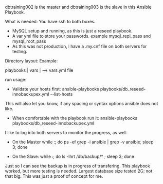 dbtraining002 is the master and dbtraining003 is the slave in this Ansible Playbook.

What is needed: 
You have ssh to both boxes.
- MySQL setup and running, as this is just a reseed playbook.
- A var yml file to store your passwords. example  mysql_repl_pass  and mysql_root_pass
- As this was not production, I have a .my.cnf file on both servers for testing.

Directory layout:
Example:

playbooks
  |
  vars
  | --> vars.yml file

run usage:
- Validate your hosts first:
ansible-playbooks playbooks/db_reseed-innobackupex.yml --list-hosts

This will also let you know, if any spacing or syntax options ansible does not like.

- When comfortable with the playbook run it:
ansible-playbooks playbooks/db_reseed-innobackupex.yml

I like to log into both servers to monitor the progress, as well.

- On the Master
while :; do ps -ef grep -i ansible | grep -v ansible; sleep 3; done

- On the Slave:
while :; do ls -lhrt /db/backup/* ; sleep 3; done

Just so I can see the backup is in progress of transfering.
This playbook worked, but more testing is needed.  Largest database size tested 2G; not that big. This was just a proof of concept for me.

